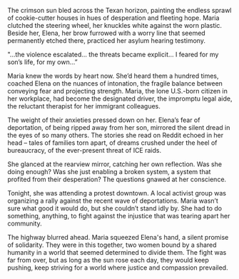 The crimson sun bled across the Texan horizon, painting the endless sprawl of cookie-cutter houses in hues of desperation and fleeting hope. Maria clutched the steering wheel, her knuckles white against the worn plastic. Beside her, Elena, her brow furrowed with a worry line that seemed permanently etched there, practiced her asylum hearing testimony. 

"…the violence escalated… the threats became explicit… I feared for my son’s life, for my own…”

Maria knew the words by heart now. She’d heard them a hundred times, coached Elena on the nuances of intonation, the fragile balance between conveying fear and projecting strength. Maria, the lone U.S.-born citizen in her workplace, had become the designated driver, the impromptu legal aide, the reluctant therapist for her immigrant colleagues. 

The weight of their anxieties pressed down on her. Elena’s fear of deportation, of being ripped away from her son, mirrored the silent dread in the eyes of so many others. The stories she read on Reddit echoed in her head – tales of families torn apart, of dreams crushed under the heel of bureaucracy, of the ever-present threat of ICE raids.

She glanced at the rearview mirror, catching her own reflection. Was she doing enough? Was she just enabling a broken system, a system that profited from their desperation? The questions gnawed at her conscience.

Tonight, she was attending a protest downtown. A local activist group was organizing a rally against the recent wave of deportations. Maria wasn’t sure what good it would do, but she couldn’t stand idly by. She had to do something, anything, to fight against the injustice that was tearing apart her community.

The highway blurred ahead. Maria squeezed Elena's hand, a silent promise of solidarity. They were in this together, two women bound by a shared humanity in a world that seemed determined to divide them. The fight was far from over, but as long as the sun rose each day, they would keep pushing, keep striving for a world where justice and compassion prevailed.